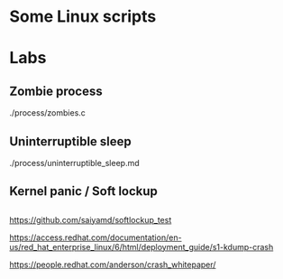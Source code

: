 # Some Linux scripts

# Labs
## Zombie process
./process/zombies.c

## Uninterruptible sleep
./process/uninterruptible_sleep.md

## Kernel panic / Soft lockup

## 
https://github.com/saiyamd/softlockup_test

https://access.redhat.com/documentation/en-us/red_hat_enterprise_linux/6/html/deployment_guide/s1-kdump-crash

https://people.redhat.com/anderson/crash_whitepaper/

